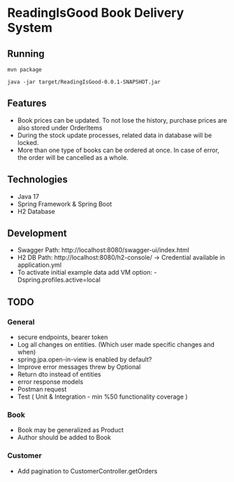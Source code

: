 # ReadingIsGood Book Delivery System

## Running

```
mvn package

java -jar target/ReadingIsGood-0.0.1-SNAPSHOT.jar
```

## Features

- Book prices can be updated. To not lose the history, purchase prices are also stored under OrderItems
- During the stock update processes, related data in database will be locked.
- More than one type of books can be ordered at once. In case of error, the order will be cancelled as a whole.

## Technologies

- Java 17
- Spring Framework & Spring Boot
- H2 Database

## Development

- Swagger Path: http://localhost:8080/swagger-ui/index.html
- H2 DB Path: http://localhost:8080/h2-console/ -> Credential available in application.yml
- To activate initial example data add VM option: -Dspring.profiles.active=local

## TODO

### General

- secure endpoints, bearer token
- Log all changes on entities. (Which user made specific changes and when)
- spring.jpa.open-in-view is enabled by default?
- Improve error messages threw by Optional
- Return dto instead of entities
- error response models
- Postman request
- Test ( Unit & Integration - min %50 functionality coverage )

### Book

- Book may be generalized as Product
- Author should be added to Book

### Customer

- Add pagination to CustomerController.getOrders